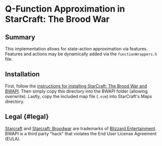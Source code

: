 # Q-Function Approximation in StarCraft: The Brood War

## Summary

This implementation allows for state-action approximation via features. Features and actions may be dynamically added via the `functionWrappers.h` file.

## Installation

First, follow the [instructions for installing StarCraft: The Brood War and BWAPI](https://bwapi.github.io/). Then simply copy this directory into the BWAPI folder (allowing overwrite). Lastly, copy the included map file (`.scm`) into StarCraft's Maps directory.

## Legal {#legal}
[Starcraft](http://www.blizzard.com/games/sc/) and [Starcraft: Broodwar](http://www.blizzard.com/games/sc/) are trademarks of
[Blizzard Entertainment](http://www.blizzard.com). BWAPI is a third party "hack" that violates the End User License Agreement (EULA).
